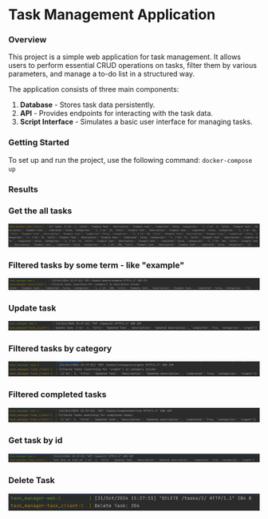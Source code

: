 # Task Management Application

### Overview
This project is a simple web application for task management. It allows users to perform essential CRUD operations on tasks, filter them by various parameters, and manage a to-do list in a structured way.

The application consists of three main components:
1. **Database** - Stores task data persistently.
2. **API** - Provides endpoints for interacting with the task data.
3. **Script Interface** - Simulates a basic user interface for managing tasks.

### Getting Started
To set up and run the project, use the following command:
    ```
    docker-compose up
    ```

### Results


### Get the all tasks
![](task_manager/images/‏‏1.PNG)

### Filtered tasks by some term - like  "example"
![](task_manager/images/‏‏2.PNG)

### Update task
![](task_manager/images/‏‏3.PNG)

### Filtered tasks by category
![](task_manager/images/‏‏4.PNG)

### Filtered completed tasks
![](task_manager/images/‏‏5.PNG)

### Get task by id
![](task_manager/images/‏‏6.PNG)

### Delete Task
![](task_manager/images/‏‏7.PNG)

